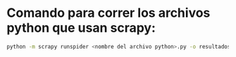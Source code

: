 # Comando para correr los archivos python que usan scrapy:

```bash
python -m scrapy runspider <nombre del archivo python>.py -o resultados.json
```
